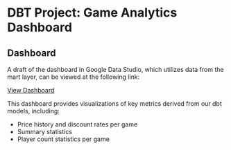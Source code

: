 # DBT Project: Game Analytics Dashboard

## Dashboard

A draft of the dashboard in Google Data Studio, which utilizes data from the mart layer, can be viewed at the following link:

[View Dashboard](https://lookerstudio.google.com/reporting/485dc6c8-b4d9-40be-9dee-1fa5a9c0246e)

This dashboard provides visualizations of key metrics derived from our dbt models, including:
- Price history and discount rates per game
- Summary statistics
- Player count statistics per game

